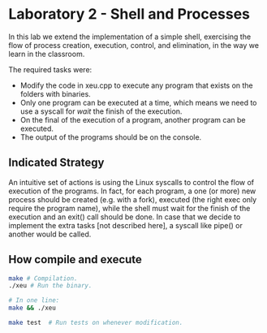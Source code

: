 # Laboratory 2 - Shell and Processes
In this lab we extend the implementation of a simple shell, exercising the flow
of process creation, execution, control, and elimination, in the way we learn 
in the classroom.

The required tasks were:
- Modify the code in xeu.cpp to execute any program that exists on the folders with binaries.
- Only one program can be executed at a time, which means we need to use a syscall for *wait* the finish of the execution.
- On the final of the execution of a program, another program can be executed.
- The output of the programs should be on the console.

## Indicated Strategy
An intuitive set of actions is using the Linux syscalls to control the flow of execution of the programs. In fact, for each program, a one (or more) new process should be created (e.g. with a fork), executed (the right exec only require the program name), while the shell must wait for the finish of the execution and an exit() call should be done. In case that we decide to implement the extra tasks [not described here], a syscall like pipe() or another would be called.

## How compile and execute 
```bash
make # Compilation.
./xeu # Run the binary.

# In one line:
make && ./xeu
```

```bash
make test  # Run tests on whenever modification.
```
